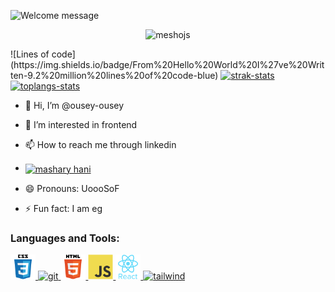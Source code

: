 ![Welcome message](https://readme-typing-svg.demolab.com?font=Silkscreen&duration=3000&pause=1500&color=white&width=1000&lines=Hey%2C+I'm+YOosSef+<3;Welcome+to+my+GitHub+:%29; "Welcome Message")

<p align="center"> <img src="https://komarev.com/ghpvc/?username=ousey-ousey&label=Profile%20views&color=0e75b6&style=flat" alt="meshojs" /> </p>
![Lines of code](https://img.shields.io/badge/From%20Hello%20World%20I%27ve%20Written-9.2%20million%20lines%20of%20code-blue)

<a href="#">
    <img alt="strak-stats" height="140em" src="https://github-readme-streak-stats.herokuapp.com/?user=ousey-ousey&theme=omni&hide_border=true&theme=ayu-mirage" /> 
    <img alt="toplangs-stats" height="140em" src="https://github-readme-stats.vercel.app/api/top-langs/?username=ousey-ousey&layout=compact&hide_border=true&theme=ayu-mirage" />    
</a>


- 👋 Hi, I’m @ousey-ousey
- 👀 I’m interested in frontend 
- 📫 How to reach me through linkedin 


- <a href="https://www.linkedin.com/in/yousef-alnoumany/" target="blank"><img align="center" src="https://raw.githubusercontent.com/rahuldkjain/github-profile-readme-generator/master/src/images/icons/Social/linked-in-alt.svg" alt="mashary hani" height="30" width="40" /></a>
- 😄 Pronouns: UoooSoF
- ⚡ Fun fact: I am eg




<h3 align="left">Languages and Tools:</h3>
<p align="left"> <a href="https://www.w3schools.com/css/" target="_blank" rel="noreferrer"> <img src="https://raw.githubusercontent.com/devicons/devicon/master/icons/css3/css3-original-wordmark.svg" alt="css3" width="40" height="40"/> </a> <a href="https://git-scm.com/" target="_blank" rel="noreferrer"> <img src="https://www.vectorlogo.zone/logos/git-scm/git-scm-icon.svg" alt="git" width="40" height="40"/> </a> <a href="https://www.w3.org/html/" target="_blank" rel="noreferrer"> <img src="https://raw.githubusercontent.com/devicons/devicon/master/icons/html5/html5-original-wordmark.svg" alt="html5" width="40" height="40"/> </a> <a href="https://developer.mozilla.org/en-US/docs/Web/JavaScript" target="_blank" rel="noreferrer"> <img src="https://raw.githubusercontent.com/devicons/devicon/master/icons/javascript/javascript-original.svg" alt="javascript" width="40" height="40"/> </a> <a href="https://reactjs.org/" target="_blank" rel="noreferrer"> <img src="https://raw.githubusercontent.com/devicons/devicon/master/icons/react/react-original-wordmark.svg" alt="react" width="40" height="40"/> </a> <a href="https://tailwindcss.com/" target="_blank" rel="noreferrer"> <img src="https://www.vectorlogo.zone/logos/tailwindcss/tailwindcss-icon.svg" alt="tailwind" width="40" height="40"/> </a> </p>

<!---

ousey-ousey/ousey-ousey is a ✨ special ✨ repository because its `README.md` (this file) appears on your GitHub profile.
You can click the Preview link to take a look at your changes.
--->
